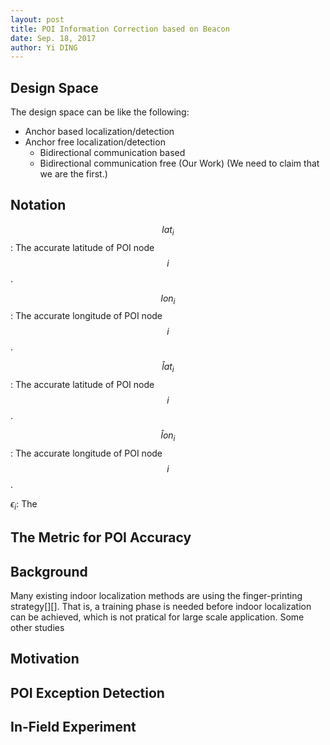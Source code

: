 ```yaml
--- 
layout: post
title: POI Information Correction based on Beacon
date: Sep. 18, 2017
author: Yi DING
---
```

[comment]: # (The math equation in this post is for latex and can be viewed in Visual Studio Code)

[comment]: # (This post composite the POI Correction Section)

## Design Space
The design space can be like the following:
* Anchor based localization/detection
* Anchor free localization/detection
    * Bidirectional communication based
    * Bidirectional communication free (Our Work) (We need to claim that we are the first.)

## Notation
$$lat_i$$: The accurate latitude of POI node $$i$$.

$$lon_i$$: The accurate longitude of POI node $$i$$.

$$\hat lat_i$$: The accurate latitude of POI node $$i$$.

$$\hat lon_i$$: The accurate longitude of POI node $$i$$.



$\epsilon_i$: The 


## The Metric for POI Accuracy


## Background
Many existing indoor localization methods are using the finger-printing strategy[][]. That is, a training phase is needed before indoor localization can be achieved, which is not pratical for large scale application. Some other studies 


## Motivation
[comment]: # (It will be better to have a small example and some figures)


## POI Exception Detection
[comment]: # (We need first define some metric to measure the exception)

## In-Field Experiment